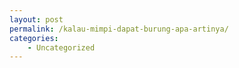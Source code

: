 ```yaml
---
layout: post
permalink: /kalau-mimpi-dapat-burung-apa-artinya/
categories:
    - Uncategorized
---
```


